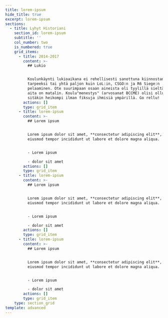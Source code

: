 ```yaml
---
title: lorem-ipsum
hide_title: true
excerpt: lorem-ipsum
sections:
  - title: Lyhyt Historiani
    section_id: lorem-ipsum
    subtitle: ''
    col_number: two
    is_numbered: true
    grid_items:
      - title: 2014-2017
        content: >-
          ## Lukio


          Koulunkäynti lukioaikana ei rehellisesti sanottuna kiinnostanut
          tarpeeksi tai yhtä paljon kuin LoL:in, CSGO:n ja R6 Siege:n
          pelaaminen. Ote suurimpaan osaan aineista oli tyylillä sieltä mistä
          aita on matalin. Koulu"menestys" (arvosanat BCCME) olisi ollut varmaan
          sitäkin heikompi ilman fiksuja ihmisiä ympärillä. Go rellu!
        actions: []
        type: grid_item
      - title: lorem-ipsum
        content: >-
          ## Lorem ipsum


          Lorem ipsum dolor sit amet, **consectetur adipiscing elit**, sed do
          eiusmod tempor incididunt ut labore et dolore magna aliqua.


          - Lorem ipsum

          - dolor sit amet
        actions: []
        type: grid_item
      - title: lorem-ipsum
        content: >-
          ## Lorem ipsum


          Lorem ipsum dolor sit amet, **consectetur adipiscing elit**, sed do
          eiusmod tempor incididunt ut labore et dolore magna aliqua.


          - Lorem ipsum

          - dolor sit amet
        actions: []
        type: grid_item
      - title: lorem-ipsum
        content: >-
          ## Lorem ipsum


          Lorem ipsum dolor sit amet, **consectetur adipiscing elit**, sed do
          eiusmod tempor incididunt ut labore et dolore magna aliqua.


          - Lorem ipsum

          - dolor sit amet
        actions: []
        type: grid_item
    type: section_grid
template: advanced
---
```

